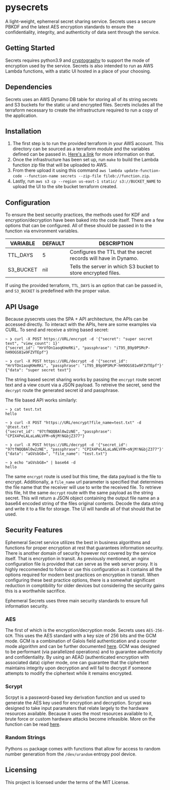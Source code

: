 pysecrets
===

A light-weight, ephemeral secret sharing service. Secrets uses a secure PBKDF and the latest AES encryption standards to ensure the confidentiality, integrity, and authenticity of data sent through the service.

## Getting Started

Secrets requires python3.9 and [cryptography](https://pypi.org/project/cryptography/) to support the mode of encryption used by the service.
Secrets is also intended to run as AWS Lambda functions, with a static UI hosted in a place of your choosing.

## Dependencies

Secrets uses an AWS Dynamo DB table for storing all of its string secrets and S3 buckets for the static ui and encrypted files.
Secrets includes all the terraform necessary to create the infrastructure required to run a copy of the application.

## Installation

1. The first step is to run the provided terraform in your AWS account. This directory can be sourced as a terraform module and the variables defined can be passed in. [Here's a link](https://www.terraform.io/docs/language/modules/index.html) for more information on that.
2. Once the infrastructure has been set up, run `make` to build the Lambda function zip file that will be uploaded to AWS.
3. From there upload it using this command `aws lambda update-function-code --function-name secrets --zip-file fileb://function.zip`.
4. Lastly, run `aws s3 cp --region us-east-1 static/ s3://BUCKET_NAME` to upload the UI to the site bucket terraform created.

## Configuration

To ensure the best security practices, the methods used for KDF and encryption/decryption have been baked into the code itself.
There are a few options that can be configured. All of these should be passed in to the function via environment variables.

VARIABLE     | DEFAULT | DESCRIPTION
-------------|---------|---------------------------------------------------------
TTL_DAYS     | 5       | Configures the TTL that the secret records will have in Dynamo.
S3_BUCKET    | nil     | Tells the server in which S3 bucket to store encrypted files.

If using the provided terraform, `TTL_DAYS` is an option that can be passed in, and `S3_BUCKET` is predefined with the proper value.

## API Usage

Because pysecrets uses the SPA + API architecture, the APIs can be accessed directly. To interact with the APIs, here are some examples via CURL. To send and receive a string based secret:
```
~ ❯ curl -X POST https://URL/encrypt -d '{"secret": "super secret text", "view_count": 1}'
{"secret_id": "HrVfOn1aoqKHeRKi", "passphrase": "iT95_B9p9PSMcP-hH9OGS81w9FZVTEpf"}

~ ❯ curl -X POST https://URL/decrypt -d '{"secret_id": "HrVfOn1aoqKHeRKi", "passphrase": "iT95_B9p9PSMcP-hH9OGS81w9FZVTEpf"}'
{"data": "super secret text"}
```
The string based secret sharing works by passing the `encrypt` route secret text and a view count via a JSON payload. To retreive the secret, send the `decrypt` route the generated secret id and passphrase.

The file based API works similarly:
```
~ ❯ cat test.txt
hello

~ ❯ curl -X POST "https://URL/encrypt?file_name=test.txt" -d '@test.txt'
{"secret_id": "97tfNQQBAl0w2zNE", "passphrase": "CPIX4PeLALaLaNLVFM~oNjM!N&bjZ377"}

~ ❯ curl -X POST https://URL/decrypt -d '{"secret_id": "97tfNQQBAl0w2zNE", "passphrase": "CPIX4PeLALaLaNLVFM~oNjM!N&bjZ377"}'
{"data": "aGVsbG8=", "file_name": "test.txt"}

~ ❯ echo "aGVsbG8=" | base64 -d
hello
```
The same `encrypt` route is used but this time, the data payload is the file to encrypt. Additionally, a `file_name` url parameter is specified that determines the file name that the receiver will use to write the received file. To retrieve this file, hit the same `decrypt` route with the same payload as the string secret. This will return a JSON object containing the output file name an a base64 encoded string of the files original contents. Decode the data string and write it to a file for storage. The UI will handle all of that should that be used.

## Security Features

Ephemeral Secret service utilizes the best in business algorithms and functions for proper encryption at rest that guarantees information security. There is another domain of security however not covered by the service itself. That is encryption in transit. As previously mentioned, an nginx configuration file is provided that can serve as the web server proxy. It is highly reccomended to follow or use this configuration as it contains all the options required for modern best practices on encryption in transit. When configuring these best practice options, there is a somewhat significant reduction in comptibility for older devices but considering the security gains this is a worthwhile sacrifice.

Ephemeral Secrets uses three main security standards to ensure full information security.

### AES

The first of which is the encryption/decryption mode. Secrets uses `AES-256-GCM`. This uses the AES standard with a key size of 256 bits and the GCM mode. GCM is a combination of Galois field authentication and a counter mode algorithm and can be further documented [here](https://en.wikipedia.org/wiki/Galois/Counter_Mode).
GCM was designed to be performant (via parallelized operations) and to guarantee authenticity and confidentiality. By using an AEAD (authenticated encryption with associated data) cipher mode, one can guarantee that the ciphertext maintains integrity upon decryption and will fail to decrypt if someone attempts to modify the ciphertext while it remains encrypted.

### Scrypt

Scrpyt is a password-based key derivation function and us used to generate the AES key used for encryption and decryption. Scrypt was designed to take input paramaters that relate largely to the hardware resources available. Because it uses the most resources available to it, brute force or custom hardware attacks become infeasible. More on the function can be read [here](https://en.wikipedia.org/wiki/Scrypt).

### Random Strings

Pythons `os` package comes with functions that allow for access to random number generation from the `/dev/urandom` entropy pool device.

## Licensing

This project is licensed under the terms of the MIT License.
